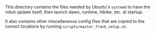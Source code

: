 This directory contains the files needed by Ubuntu's `systemd` to have the robot update itself, then
launch dawn, runtime, hibike, etc. at startup.

It also contains other miscellaneous config files that are copied to the correct locations by
running `scripts/master_frank_setup.sh`.
